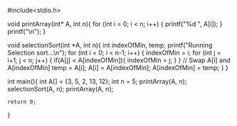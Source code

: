
#include<stdio.h>

void printArray(int* A, int n){
    for (int i = 0; i < n; i++)
    {
        printf("%d ", A[i]);
    }
    printf("\n");
}

void selectionSort(int *A, int n){
    int indexOfMin, temp;
    printf("Running Selection sort...\n");
    for (int i = 0; i < n-1; i++)
    {
        indexOfMin = i;
        for (int j = i+1; j < n; j++)
        {
            if(A[j] < A[indexOfMin]){
                indexOfMin = j;
            }
        }
        // Swap A[i] and A[indexOfMin]
        temp = A[i];
        A[i] = A[indexOfMin];
        A[indexOfMin] = temp;
    }
}

int main(){
    int A[] = {3, 5, 2, 13, 12};
    int n = 5;
    printArray(A, n);
    selectionSort(A, n);
    printArray(A, n);

    return 0;
}
